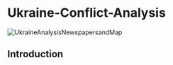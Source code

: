 # Ukraine-Conflict-Analysis

![UkraineAnalysisNewspapersandMap](https://user-images.githubusercontent.com/117476344/200758790-9dec9481-ffc5-4a56-9a80-d69cbfbae4ff.png)

## Introduction ##
